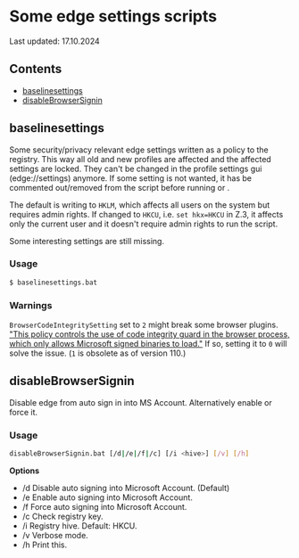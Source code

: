 # Some edge settings scripts
Last updated: 17.10.2024

## Contents
- [baselinesettings](#baselinesettings)
- [disableBrowserSignin](#disableBrowserSignin)



## baselinesettings
Some security/privacy relevant edge settings written as a policy to the registry.
This way all old and new profiles are affected and the affected settings are locked.
They can't be changed in the profile settings gui (edge://settings) anymore.
If some setting is not wanted, it has be commented out/removed from the script before running or .

The default is writing to `HKLM`, which affects all users on the system but requires admin rights.
If changed to `HKCU`, i.e. `set hkx=HKCU` in Z.3, it affects only the current user and it doesn't require admin rights to run the script.

Some interesting settings are still missing.

### Usage
```bash
$ baselinesettings.bat
```

### Warnings
`BrowserCodeIntegritySetting` set to `2` might break some browser plugins.
["This policy controls the use of code integrity guard in the browser process, which only allows Microsoft signed binaries to load."](https://learn.microsoft.com/en-us/deployedge/microsoft-edge-policies#browsercodeintegritysetting)
If so, setting it to `0` will solve the issue. 
(`1` is obsolete as of version 110.)



## disableBrowserSignin
Disable edge from auto sign in into MS Account.
Alternatively enable or force it.

### Usage
```bash
disableBrowserSignin.bat [/d|/e|/f|/c] [/i <hive>] [/v] [/h]
```

**Options**
- /d Disable auto signing into Microsoft Account. (Default)
- /e Enable auto signing into Microsoft Account.
- /f Force auto signing into Microsoft Account.
- /c Check registry key.
- /i Registry hive. Default: HKCU.
- /v Verbose mode.
- /h Print this.
